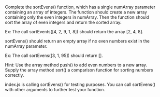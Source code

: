 Complete the sortEvens() function, which has a single numArray parameter containing an array of integers. The function should create a new array containing only the even integers in numArray. Then the function should sort the array of even integers and return the sorted array.

Ex: The call sortEvents([4, 2, 9, 1, 8]) should return the array [2, 4, 8].

sortEvens() should return an empty array if no even numbers exist in the numArray parameter.

Ex: The call sortEvens([3, 1, 95]) should return [].

Hint: Use the array method push() to add even numbers to a new array. Supply the array method sort() a comparison function for sorting numbers correctly.

index.js is calling sortEvens() for testing purposes. You can call sortEvens() with other arguments to further test your function.
